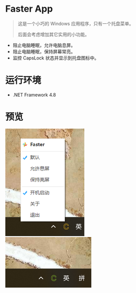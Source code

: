 # Faster App

> 这是一个小巧的 Windows 应用程序，只有一个托盘菜单。
>
> 后面会考虑增加其它实用的小功能。

* 阻止电脑睡眠，允许电脑息屏。
* 阻止电脑睡眠，保持屏幕常亮。
* 监控 CapsLock 状态并显示到托盘图标中。

# 运行环境

* .NET Framework 4.8

# 预览

<img src="docs/screen_01.png" alt="image"  />

<img src="docs/screen_02.png" alt="image"  />



